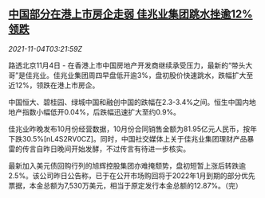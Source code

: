 <!--1635996662000-->
[中国部分在港上市房企走弱 佳兆业集团跳水挫逾12%领跌](https://cn.reuters.com/article/kaisa-hk-stocks-1104-idCNKBS2HP074)
------

<div><i>2021-11-04T03:21:59Z</i></div><p>路透北京11月4日 - 在香港上市中国房地产开发商继续承受压力，最新的“带头大哥”是佳兆业。佳兆业集团周四早盘低开逾3%，盘初股价快速跳水，跌幅扩大至近12%，领跌在港上市房企。</p><p>中国恒大、碧桂园、绿城中国和融创中国的跌幅在2.3-3.4%之间。恒生中国内地地产指数小幅低开0.04%，后跌幅迅速扩大至约0.9%。</p><p>佳兆业昨晚发布10月份经营数据，10月份合同销售金额为81.95亿元人民币，按年下跌30.5%[nL4S2RV0CZ]。同时，中国社交媒体上关于佳兆业集团理财产品暴雷的传言自昨日晚间开始发酵，不过传言有待进一步核实。</p><p>最新加入美元债回购行列的旭辉控股集团亦难掩颓势，盘初短暂上涨后转跌逾2.5%。该公司昨日公告称，已于在公开市场购回将于2022年1月到期的部分优先票据，本金总额为7,530万美元，相当于原定发行本金总额的12.87%。（完）</p>
